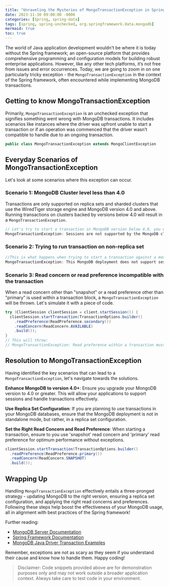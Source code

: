 ```yaml
---
title: "Unraveling the Mysteries of MongoTransactionException in Spring Framework"
date: 2023-11-30 09:00:00 -0000
categories: [Spring, spring-data]
tags: [spring, spring-unchecked, org.springframework.data.mongodb]
mermaid: true
toc: true
---
```



The world of Java application development wouldn't be where it is today without the Spring framework; an open-source platform that provides comprehensive programming and configuration models for building robust enterprise applications. However, like any other tech platforms, it’s not free from issues and error occurrences. Today, we are going to zoom in on one particularly tricky exception - the `MongoTransactionException` in the context of the Spring framework, often encountered while implementing MongoDB transactions.

## Getting to know MongoTransactionException

Primarily, `MongoTransactionException` is an unchecked exception that signifies something went wrong with MongoDB transactions. It includes scenarios like instances where the driver was upfront unable to start a transaction or if an operation was commenced that the driver wasn’t compatible to handle due to an ongoing transaction.

```java
public class MongoTransactionException extends MongoClientException
```

## Everyday Scenarios of MongoTransactionException 

Let's look at some scenarios where this exception can occur. 

### Scenario 1: MongoDB Cluster level less than 4.0

Transactions are only supported on replica sets and sharded clusters that use the WiredTiger storage engine and MongoDB version 4.0 and above. Running transactions on clusters backed by versions below 4.0 will result in a `MongoTransactionException`. 

```java
// Let's try to start a transaction in MongoDB version below 4.0, you will encounter:
MongoTransactionException: Sessions are not supported by the MongoDB cluster to which this client is connected
```

### Scenario 2: Trying to run transaction on non-replica set

```java
//This is what happens when trying to start a transaction against a mongodb server running standalone mode:
MongoTransactionException: This MongoDB deployment does not support sessions. Sessions require a replicate set configuration.
```

### Scenario 3: Read concern or read preference incompatible with the transaction

When a read concern other than "snapshot" or a read preference other than "primary" is used within a transaction block, a `MongoTransactionException` will be thrown. Let's simulate it with a piece of code.

```java
try (ClientSession clientSession = client.startSession()) {
  clientSession.startTransaction(TransactionOptions.builder()
    .readPreference(ReadPreference.secondary())
    .readConcern(ReadConcern.AVAILABLE)
    .build());
}
// This will throw:
// MongoTransactionException: Read preference within a transaction must be 'primary'
```

## Resolution to MongoTransactionException

Having identified the key scenarios that can lead to a `MongoTransactionException`, let's navigate towards the solutions.

**Enhance MongoDB to version 4.0+**: Ensure you upgrade your MongoDB version to 4.0 or greater. This will allow your applications to support sessions and handle transactions effectively.

**Use Replica Set Configuration**: If you are planning to use transactions in your MongoDB databases, ensure that the MongoDB deployment is not in standalone mode, but rather, in a replica set configuration.

**Set the Right Read Concern and Read Preference**: When starting a transaction, ensure to you use 'snapshot' read concern and 'primary' read preference for optimum performance without exceptions. 

```java
clientSession.startTransaction(TransactionOptions.builder()
  .readPreference(ReadPreference.primary())
  .readConcern(ReadConcern.SNAPSHOT)
  .build());
```

## Wrapping Up

Handling `MongoTransactionException` effectively entails a three-pronged strategy - updating MongoDB to the right version, ensuring a replica set configuration, and applying the right read concerns and preferences. Following these steps help boost the effectiveness of your MongoDB usage, all in alignment with best practices of the Spring framework!

Further reading:
- [MongoDB Server Documentation](https://docs.mongodb.com/manual/)
- [Spring Framework Documentation](https://spring.io/projects/spring-framework)
- [MongoDB Java Driver Transaction Examples](https://mongodb.github.io/mongo-java-driver/3.8/driver/tutorials/perform-write-operations-with-transactions/)

Remember, exceptions are not as scary as they seem if you understand their cause and know how to handle them. Happy coding!

> Disclaimer: Code snippets provided above are for demonstration purposes only and may not work outside a broader application context. Always take care to test code in your environment.